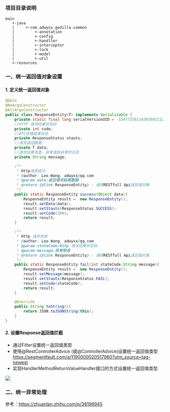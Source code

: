### 项目目录说明
```
main
   +-java
   |     +-com.adwyxx.godilla.common
   |         +-annotation
   |         +-config
   |         +-handller
   |         +-interceptor
   |         +-lock
   |         +-model
   |         +-util
   +-resources
```
### 一、统一返回值对象设置
#### 1. 定义统一返回值对象
```java
@Data
@NoArgsConstructor
@AllArgsConstructor
public class ResponseEntity<T> implements Serializable {
    private static final long serialVersionUID = -1547725611438769211L;
    //HTTP 请求结果状态码
    private int code;
    //API处理结果状态
    private ResponseStatus stauts;
    //请求返回数据
    private T data;
    //请求结果消息，异常或非异常时日志
    private String message;

    /**
     * Http请求成功
     * @author: Leo.Wang, adwyxx@qq.com
     * @param data:返回请求结果数据
     * @return {@link ResponseEntity} : 通用RESTfull Api返回值对象
     */
    public static ResponseEntity success(Object data){
        ResponseEntity result =  new ResponseEntity();
        result.setData(data);
        result.setStauts(ResponseStatus.SUCCESS);
        result.setCode(200);
        return result;
    }

    /**
     * Http 请求失败
     * @author: Leo.Wang, adwyxx@qq.com
     * @param stateCode:Http 请求结果状态码
     * @param message:异常信息
     * @return {@link ResponseEntity} : 通用RESTfull Api返回值对象
     */
    public static ResponseEntity fail(int stateCode,String message){
        ResponseEntity result =  new ResponseEntity();
        result.setMessage(message);
        result.setStauts(ResponseStatus.FAIL);
        result.setCode(stateCode);
        return result;
    }

    @Override
    public String toString(){
        return JSON.toJSONString(this);
    }
}
``` 
#### 2. 设置Response返回值拦截
- 通过Filter设置统一返回值类型
- 使用@RestControllerAdvice (或@ControllerAdvice)设置统一返回值类型
https://segmentfault.com/a/1190000020517960?utm_source=tag-newest
- 实现HandlerMethodReturnValueHandler接口的方式设置统一返回值类型

<img src="https://ask.qcloudimg.com/http-save/2308184/3tams6kino.png?imageView2/2/w/1620"/>

### 二、统一异常处理
参考：https://zhuanlan.zhihu.com/p/38196945
